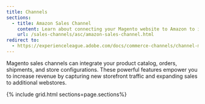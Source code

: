 ```yaml
---
title: Channels
sections:
  - title: Amazon Sales Channel
    content: Learn about connecting your Magento website to Amazon to integrate your Magento stores and catalog with your Amazon Seller Cental account. Manage shared products in your catalog, orders, and shipments directly in your Magento Admin.
    url: /sales-channels/asc/amazon-sales-channel.html
redirect to:
  - https://experienceleague.adobe.com/docs/commerce-channels/channel-manager/overview.html
---
```


Magento sales channels can integrate your product catalog, orders, shipments, and store configurations. These powerful features empower you to increase revenue by capturing new storefront traffic and expanding sales to additional webstores.

{% include grid.html sections=page.sections%}
